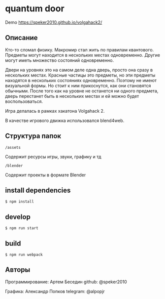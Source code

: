 # quantum door
Demo
https://speker2010.github.io/volgahack2/

## Описание
Кто-то сломал физику. Макромир стал жить по правилам квантового. Предметы могут находится в нескольких местах одновременно. Другие могут иметь множество состояний одновременно.

Двери на уровнях это на самом деле одна дверь, просто она сразу в нескольких местах.
Красные частицы это предметы, но эти предметы находятся в нескольких состояниях одновременно. Поэтому не имеют визуальной формы. Но стоит к ним прикоснутся, как они становятся обычными. После того как на уровне не останется ни одного предмета, дверь перестанет быть в нескольких местах и ей можно будет воспользоваться.

Игра делалась в рамках хакатона Volgahack 2.

В качестве игрового движка использовался blend4web.

## Структура папок
`/assets`

Содержит ресурсы игры, звуки, графику и тд

`/blender`

Содержит проекты в формате Blender

## install dependencies
```
$ npm install
```

## develop
```
$ npm run start
```

## build
```
$ npm run webpack
```

## Авторы
Программирование: Артем Беседин github: @speker2010 

Графика: Александр Попков telegram: @alpopjr

